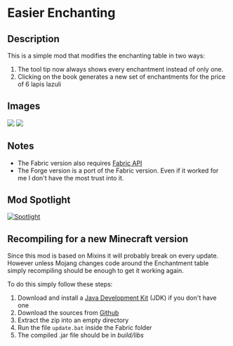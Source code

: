 # Easier Enchanting



## Description

This is a simple mod that modifies the enchanting table in two ways:

1.  The tool tip now always shows every enchantment instead of only one.
2.  Clicking on the book generates a new set of enchantments for the price of 6 lapis lazuli



## Images

![](https://media.forgecdn.net/attachments/304/499/2020-07-25_03.png)
![](https://media.forgecdn.net/attachments/304/500/2020-07-25_03.png)



## Notes

* The Fabric version also requires [Fabric API](https://www.curseforge.com/minecraft/mc-mods/fabric-api)
* The Forge version is a port of the Fabric version. Even if it worked for me I don't have the most trust into it.



## Mod Spotlight

[![Spotlight](https://img.youtube.com/vi/BjnOxcUx43U/0.jpg)](https://www.youtube.com/watch?v=BjnOxcUx43U&t=152)



## Recompiling for a new Minecraft version

Since this mod is based on Mixins it will probably break on every update. However unless Mojang changes code around the Enchantment table simply recompiling should be enough to get it working again. 

To do this simply follow these steps:

1. Download and install a [Java Development Kit](https://adoptopenjdk.net/) (JDK) if you don't have one
2. Download the sources from [Github](https://github.com/sidit77/EasierEnchanting)
3. Extract the zip into an empty directory
4. Run the file `update.bat` inside the Fabric folder
5. The compiled .jar file should be in *build/libs*

 